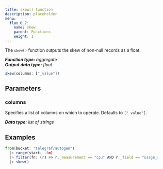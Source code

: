 ```yaml
---
title: skew() function
description: placeholder
menu:
  flux_0_7:
    name: skew
    parent: Functions
    weight: 1
---
```


The `skew()` function outputs the skew of non-null records as a float.

_**Function type:** aggregate_  
_**Output data type:** float_

```js
skew(columns: ["_value"])
```

## Parameters

### columns
Specifies a list of columns on which to operate. Defaults to `["_value"]`.

_**Data type:** list of strings_

## Examples
```js
from(bucket: "telegraf/autogen")
  |> range(start: -5m)
  |> filter(fn: (r) => r._measurement == "cpu" AND r._field == "usage_system")
  |> skew()
```
